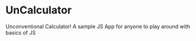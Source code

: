 # UnCalculator
Unconventional Calculator! A sample JS App for anyone to play around with basics of JS

